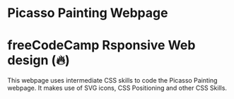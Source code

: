 # Picasso Painting Webpage

# freeCodeCamp Rsponsive Web design (🔥)

This webpage uses intermediate CSS skills to code the Picasso Painting webpage. It makes use of SVG icons, CSS Positioning and other CSS Skills.

